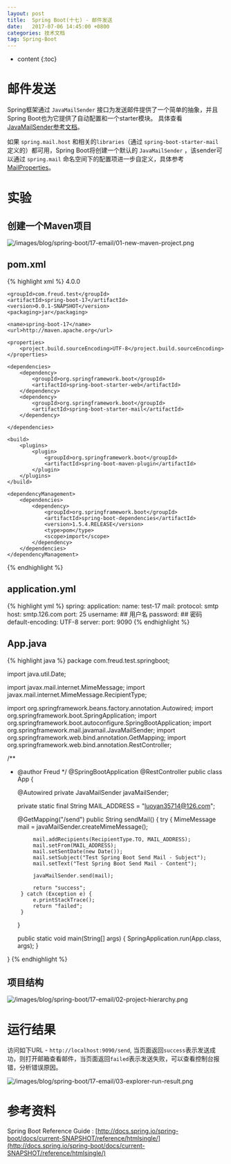 ```yaml
---
layout: post
title:  Spring Boot(十七) - 邮件发送
date:   2017-07-06 14:45:00 +0800
categories: 技术文档
tag: Spring-Boot
---
```


* content
{:toc}


邮件发送
==================

Spring框架通过 `JavaMailSender` 接口为发送邮件提供了一个简单的抽象，并且Spring Boot也为它提供了自动配置和一个starter模块。 具体查看[JavaMailSender参考文档](http://docs.spring.io/spring/docs/4.3.3.RELEASE/spring-framework-reference/htmlsingle/#mail)。

如果 `spring.mail.host` 和相关的`libraries`（通过 `spring-boot-starter-mail` 定义的）都可用，Spring Boot将创建一个默认的 `JavaMailSender` ，该sender可以通过 `spring.mail` 命名空间下的配置项进一步自定义，具体参考[MailProperties](https://github.com/spring-projects/spring-boot/blob/master/spring-boot-autoconfigure/src/main/java/org/springframework/boot/autoconfigure/mail/MailProperties.java)。


实验
==================

创建一个Maven项目
------------------

![/images/blog/spring-boot/17-email/01-new-maven-project.png](/images/blog/spring-boot/17-email/01-new-maven-project.png)

pom.xml
------------------

{% highlight xml %}
<project xmlns="http://maven.apache.org/POM/4.0.0" xmlns:xsi="http://www.w3.org/2001/XMLSchema-instance"
	xsi:schemaLocation="http://maven.apache.org/POM/4.0.0 http://maven.apache.org/xsd/maven-4.0.0.xsd">
	<modelVersion>4.0.0</modelVersion>

	<groupId>com.freud.test</groupId>
	<artifactId>spring-boot-17</artifactId>
	<version>0.0.1-SNAPSHOT</version>
	<packaging>jar</packaging>

	<name>spring-boot-17</name>
	<url>http://maven.apache.org</url>

	<properties>
		<project.build.sourceEncoding>UTF-8</project.build.sourceEncoding>
	</properties>

	<dependencies>
		<dependency>
			<groupId>org.springframework.boot</groupId>
			<artifactId>spring-boot-starter-web</artifactId>
		</dependency>
		<dependency>
			<groupId>org.springframework.boot</groupId>
			<artifactId>spring-boot-starter-mail</artifactId>
		</dependency>

	</dependencies>

	<build>
		<plugins>
			<plugin>
				<groupId>org.springframework.boot</groupId>
				<artifactId>spring-boot-maven-plugin</artifactId>
			</plugin>
		</plugins>
	</build>

	<dependencyManagement>
		<dependencies>
			<dependency>
				<groupId>org.springframework.boot</groupId>
				<artifactId>spring-boot-dependencies</artifactId>
				<version>1.5.4.RELEASE</version>
				<type>pom</type>
				<scope>import</scope>
			</dependency>
		</dependencies>
	</dependencyManagement>
</project>
{% endhighlight %}

application.yml
------------------

{% highlight yml %}
spring:
  application:
    name: test-17
  mail:
    protocol: smtp
    host: smtp.126.com
    port: 25
    username: ## 用户名
    password: ## 密码
    default-encoding: UTF-8
server:
  port: 9090
{% endhighlight %}

App.java
------------------

{% highlight java %}
package com.freud.test.springboot;

import java.util.Date;

import javax.mail.internet.MimeMessage;
import javax.mail.internet.MimeMessage.RecipientType;

import org.springframework.beans.factory.annotation.Autowired;
import org.springframework.boot.SpringApplication;
import org.springframework.boot.autoconfigure.SpringBootApplication;
import org.springframework.mail.javamail.JavaMailSender;
import org.springframework.web.bind.annotation.GetMapping;
import org.springframework.web.bind.annotation.RestController;

/**
 * @author Freud
 */
@SpringBootApplication
@RestController
public class App {

	@Autowired
	private JavaMailSender javaMailSender;

	private static final String MAIL_ADDRESS = "luoyan35714@126.com";

	@GetMapping("/send")
	public String sendMail() {
		try {
			MimeMessage mail = javaMailSender.createMimeMessage();

			mail.addRecipients(RecipientType.TO, MAIL_ADDRESS);
			mail.setFrom(MAIL_ADDRESS);
			mail.setSentDate(new Date());
			mail.setSubject("Test Spring Boot Send Mail - Subject");
			mail.setText("Test Spring Boot Send Mail - Content");

			javaMailSender.send(mail);

			return "success";
		} catch (Exception e) {
			e.printStackTrace();
			return "failed";
		}

	}

	public static void main(String[] args) {
		SpringApplication.run(App.class, args);
	}

}
{% endhighlight %}

项目结构
------------------

![/images/blog/spring-boot/17-email/02-project-hierarchy.png](/images/blog/spring-boot/17-email/02-project-hierarchy.png)


运行结果
==================

访问如下URL - `http://localhost:9090/send`, 当页面返回`success`表示发送成功，则打开邮箱查看邮件，当页面返回`failed`表示发送失败，可以查看控制台报错，分析错误原因。

![/images/blog/spring-boot/17-email/03-explorer-run-result.png](/images/blog/spring-boot/17-email/03-explorer-run-result.png)


参考资料
==================

Spring Boot Reference Guide : [http://docs.spring.io/spring-boot/docs/current-SNAPSHOT/reference/htmlsingle/](http://docs.spring.io/spring-boot/docs/current-SNAPSHOT/reference/htmlsingle/)
